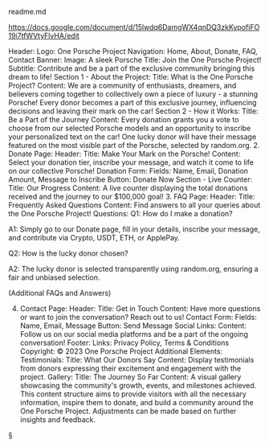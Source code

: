 readme.md

https://docs.google.com/document/d/15lwdq6DamgWX4qnDQ3zkKypofiFO19i7tfWVtyFlvHA/edit

Header:
Logo: One Porsche Project
Navigation: Home, About, Donate, FAQ, Contact
Banner:
Image: A sleek Porsche
Title: Join the One Porsche Project!
Subtitle: Contribute and be a part of the exclusive community bringing this dream to life!
Section 1 - About the Project:
Title: What is the One Porsche Project?
Content: We are a community of enthusiasts, dreamers, and believers coming together to collectively own a piece of luxury - a stunning Porsche! Every donor becomes a part of this exclusive journey, influencing decisions and leaving their mark on the car!
Section 2 - How it Works:
Title: Be a Part of the Journey
Content: Every donation grants you a vote to choose from our selected Porsche models and an opportunity to inscribe your personalized text on the car! One lucky donor will have their message featured on the most visible part of the Porsche, selected by random.org.
2. Donate Page:
Header:
Title: Make Your Mark on the Porsche!
Content: Select your donation tier, inscribe your message, and watch it come to life on our collective Porsche!
Donation Form:
Fields: Name, Email, Donation Amount, Message to Inscribe
Button: Donate Now
Section - Live Counter:
Title: Our Progress
Content: A live counter displaying the total donations received and the journey to our $100,000 goal!
3. FAQ Page:
Header:
Title: Frequently Asked Questions
Content: Find answers to all your queries about the One Porsche Project!
Questions:
Q1: How do I make a donation?

A1: Simply go to our Donate page, fill in your details, inscribe your message, and contribute via Crypto, USDT, ETH, or ApplePay.

Q2: How is the lucky donor chosen?

A2: The lucky donor is selected transparently using random.org, ensuring a fair and unbiased selection.

(Additional FAQs and Answers)

4. Contact Page:
Header:
Title: Get in Touch
Content: Have more questions or want to join the conversation? Reach out to us!
Contact Form:
Fields: Name, Email, Message
Button: Send Message
Social Links:
Content: Follow us on our social media platforms and be a part of the ongoing conversation!
Footer:
Links: Privacy Policy, Terms & Conditions
Copyright: © 2023 One Porsche Project
Additional Elements:
Testimonials:
Title: What Our Donors Say
Content: Display testimonials from donors expressing their excitement and engagement with the project.
Gallery:
Title: The Journey So Far
Content: A visual gallery showcasing the community's growth, events, and milestones achieved.
This content structure aims to provide visitors with all the necessary information, inspire them to donate, and build a community around the One Porsche Project. Adjustments can be made based on further insights and feedback.

§
